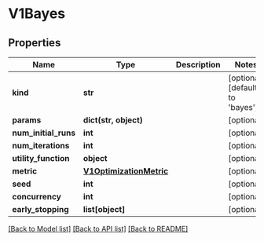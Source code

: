 # V1Bayes

## Properties
Name | Type | Description | Notes
------------ | ------------- | ------------- | -------------
**kind** | **str** |  | [optional] [default to 'bayes']
**params** | **dict(str, object)** |  | [optional] 
**num_initial_runs** | **int** |  | [optional] 
**num_iterations** | **int** |  | [optional] 
**utility_function** | **object** |  | [optional] 
**metric** | [**V1OptimizationMetric**](V1OptimizationMetric.md) |  | [optional] 
**seed** | **int** |  | [optional] 
**concurrency** | **int** |  | [optional] 
**early_stopping** | **list[object]** |  | [optional] 

[[Back to Model list]](../README.md#documentation-for-models) [[Back to API list]](../README.md#documentation-for-api-endpoints) [[Back to README]](../README.md)


